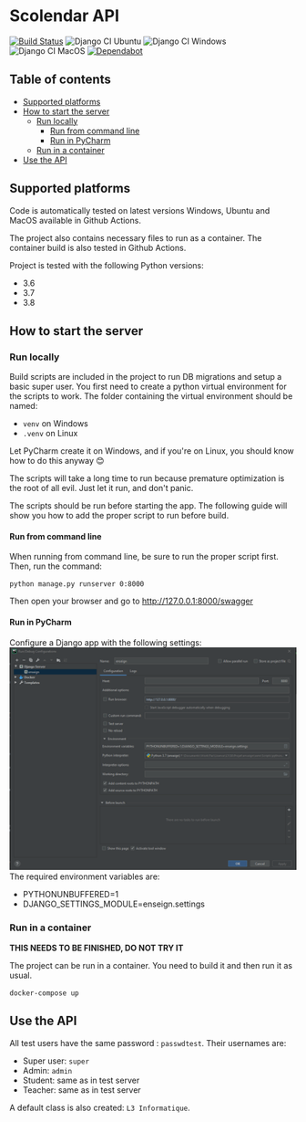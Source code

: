 # Scolendar API
[![Build Status](https://travis-ci.com/tag166tt/l3_s6_projet_bdd_api.svg?token=hfWoGD6NjtKs6Vbqwnfs&branch=master)](https://travis-ci.com/tag166tt/l3_s6_projet_bdd_api)
![Django CI Ubuntu](https://github.com/tag166tt/l3_s6_projet_bdd_api/workflows/Django%20CI%20Ubuntu/badge.svg?branch=master)
![Django CI Windows](https://github.com/tag166tt/l3_s6_projet_bdd_api/workflows/Django%20CI%20Windows/badge.svg?branch=master)
![Django CI MacOS](https://github.com/tag166tt/l3_s6_projet_bdd_api/workflows/Django%20CI%20MacOS/badge.svg?branch=master)
[![Dependabot](https://badgen.net/badge/Dependabot/enabled/green?icon=dependabot)](https://dependabot.com/)

## Table of contents
  * [Supported platforms](#supported-platforms)
  * [How to start the server](#how-to-start-the-server)
    + [Run locally](#run-locally)
        - [Run from command line](#run-from-command-line)
        - [Run in PyCharm](#run-in-pycharm)
    + [Run in a container](#run-in-a-container)
  * [Use the API](#use-the-api)

## Supported platforms
Code is automatically tested on latest versions Windows, Ubuntu and MacOS available in Github Actions.

The project also contains necessary files to run as a container. The container build is also tested in Github Actions.

Project is tested with the following Python versions:
- 3.6
- 3.7
- 3.8

## How to start the server
### Run locally
Build scripts are included in the project to run DB migrations and setup a basic super user. You first need to create a python virtual environment for the scripts to work.
The folder containing the virtual environment should be named:
- `venv` on Windows
- `.venv` on Linux

Let PyCharm create it on Windows, and if you're on Linux, you should know how to do this anyway 😊

The scripts will take a long time to run because premature optimization is the root of all evil. Just let it run, and don't panic.

The scripts should be run before starting the app. The following guide will show you how to add the proper script to run before build.

#### Run from command line
When running from command line, be sure to run the proper script first.
Then, run the command:
```shell script
python manage.py runserver 0:8000
```
Then open your browser and go to http://127.0.0.1:8000/swagger

#### Run in PyCharm
Configure a Django app with the following settings:
![Django Run Config](readme_images/config.png)
The required environment variables are:
- PYTHONUNBUFFERED=1
- DJANGO_SETTINGS_MODULE=enseign.settings

### Run in a container
**THIS NEEDS TO BE FINISHED, DO NOT TRY IT**

The project can be run in a container.
You need to build it and then run it as usual.

```shell script
docker-compose up
```

## Use the API
All test users have the same password : `passwdtest`.
Their usernames are:
- Super user: `super`
- Admin: `admin`
- Student: same as in test server
- Teacher: same as in test server

A default class is also created: `L3 Informatique`.
